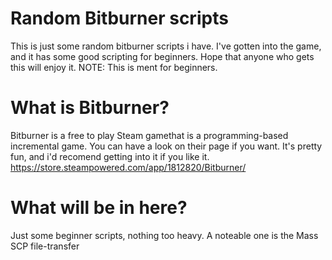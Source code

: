 # Random Bitburner scripts
This is just some random bitburner scripts i have. I've gotten into the game, and it has some good scripting for beginners.
Hope that anyone who gets this will enjoy it.
NOTE: This is ment for beginners.

# What is Bitburner?
Bitburner is a free to play Steam gamethat is a programming-based incremental game. You can have a look on their page if you want. It's pretty fun, and i'd recomend getting into it if you like it. https://store.steampowered.com/app/1812820/Bitburner/

# What will be in here?
Just some beginner scripts, nothing too heavy. A noteable one is the Mass SCP file-transfer
